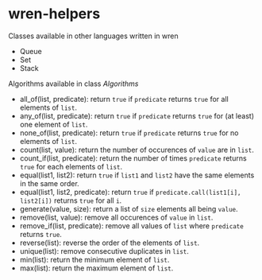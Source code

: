 # wren-helpers
Classes available in other languages written in wren

* Queue
* Set
* Stack

Algorithms available in class *Algorithms*

* all_of(list, predicate): return `true` if `predicate` returns `true` for all elements of `list`.
* any_of(list, predicate): return `true` if `predicate` returns `true` for (at least) one element of `list`.
* none_of(list, predicate): return `true` if `predicate` returns `true` for no elements of `list`.
* count(list, value): return the number of occurences of `value` are in `list`.
* count_if(list, predicate): return the number of times `predicate` returns `true` for each elements of `list`.
* equal(list1, list2): return `true` if `list1` and `list2` have the same elements in the same order.
* equal(list1, list2, predicate): return `true` if `predicate.call(list1[i], list2[i])` returns `true` for all `i`.
* generate(value, size): return a list of `size` elements all being `value`.
* remove(list, value): remove all occurences of `value` in `list`.
* remove_if(list, predicate): remove all values of `list` where `predicate` returns `true`.
* reverse(list): reverse the order of the elements of `list`.
* unique(list): remove consecutive duplicates in `list`.
* min(list): return the minimum element of `list`.
* max(list): return the maximum element of `list`.
